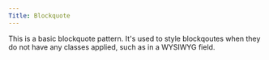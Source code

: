 ```yaml
---
Title: Blockquote
---
```


This is a basic blockquote pattern. It's used to style blockqoutes when they do not have any classes applied, such as in a WYSIWYG field.